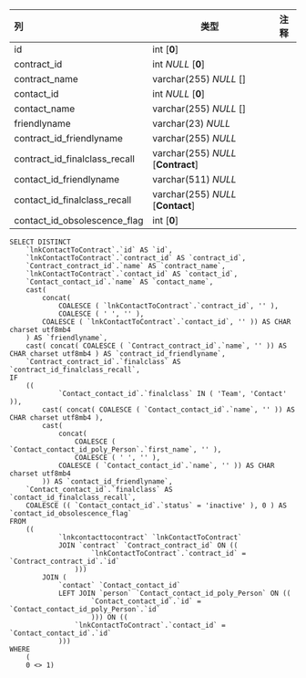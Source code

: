 | 列                            | 类型                               | 注释 |
| :---------------------------- | ---------------------------------- | ---- |
| id                            | int [**0**]                        |      |
| contract_id                   | int *NULL* [**0**]                 |      |
| contract_name                 | varchar(255) *NULL* []             |      |
| contact_id                    | int *NULL* [**0**]                 |      |
| contact_name                  | varchar(255) *NULL* []             |      |
| friendlyname                  | varchar(23) *NULL*                 |      |
| contract_id_friendlyname      | varchar(255) *NULL*                |      |
| contract_id_finalclass_recall | varchar(255) *NULL* [**Contract**] |      |
| contact_id_friendlyname       | varchar(511) *NULL*                |      |
| contact_id_finalclass_recall  | varchar(255) *NULL* [**Contact**]  |      |
| contact_id_obsolescence_flag  | int [**0**]                        |      |

```
SELECT DISTINCT
	`lnkContactToContract`.`id` AS `id`,
	`lnkContactToContract`.`contract_id` AS `contract_id`,
	`Contract_contract_id`.`name` AS `contract_name`,
	`lnkContactToContract`.`contact_id` AS `contact_id`,
	`Contact_contact_id`.`name` AS `contact_name`,
	cast(
		concat(
			COALESCE ( `lnkContactToContract`.`contract_id`, '' ),
			COALESCE ( ' ', '' ),
		COALESCE ( `lnkContactToContract`.`contact_id`, '' )) AS CHAR charset utf8mb4 
	) AS `friendlyname`,
	cast( concat( COALESCE ( `Contract_contract_id`.`name`, '' )) AS CHAR charset utf8mb4 ) AS `contract_id_friendlyname`,
	`Contract_contract_id`.`finalclass` AS `contract_id_finalclass_recall`,
IF
	((
			`Contact_contact_id`.`finalclass` IN ( 'Team', 'Contact' )),
		cast( concat( COALESCE ( `Contact_contact_id`.`name`, '' )) AS CHAR charset utf8mb4 ),
		cast(
			concat(
				COALESCE ( `Contact_contact_id_poly_Person`.`first_name`, '' ),
				COALESCE ( ' ', '' ),
			COALESCE ( `Contact_contact_id`.`name`, '' )) AS CHAR charset utf8mb4 
		)) AS `contact_id_friendlyname`,
	`Contact_contact_id`.`finalclass` AS `contact_id_finalclass_recall`,
	COALESCE (( `Contact_contact_id`.`status` = 'inactive' ), 0 ) AS `contact_id_obsolescence_flag` 
FROM
	((
			`lnkcontacttocontract` `lnkContactToContract`
			JOIN `contract` `Contract_contract_id` ON ((
					`lnkContactToContract`.`contract_id` = `Contract_contract_id`.`id` 
				)))
		JOIN (
			`contact` `Contact_contact_id`
			LEFT JOIN `person` `Contact_contact_id_poly_Person` ON ((
					`Contact_contact_id`.`id` = `Contact_contact_id_poly_Person`.`id` 
					))) ON ((
				`lnkContactToContract`.`contact_id` = `Contact_contact_id`.`id` 
			))) 
WHERE
	(
	0 <> 1)
```

